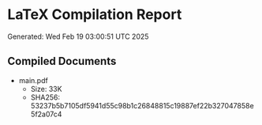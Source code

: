 # LaTeX Compilation Report
Generated: Wed Feb 19 03:00:51 UTC 2025
## Compiled Documents
- main.pdf
  - Size: 33K
  - SHA256: 53237b5b7105df5941d55c98b1c26848815c19887ef22b327047858e5f2a07c4
